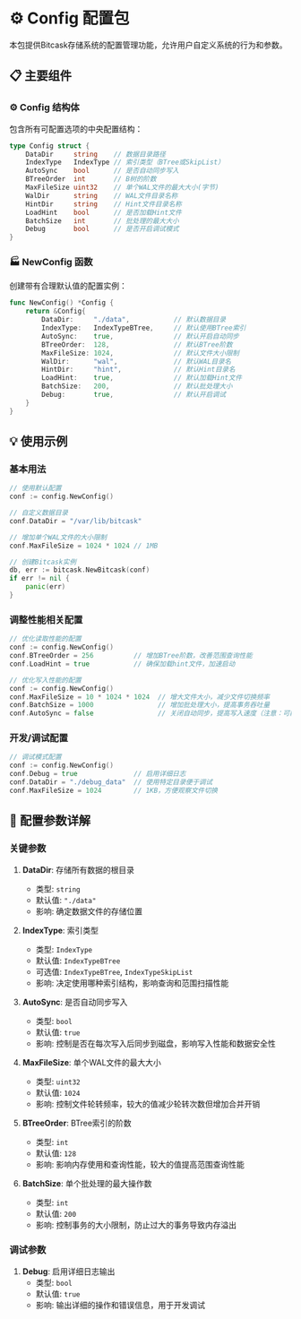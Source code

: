# ⚙️ Config 配置包

本包提供Bitcask存储系统的配置管理功能，允许用户自定义系统的行为和参数。

## 📋 主要组件

### ⚙️ Config 结构体

包含所有可配置选项的中央配置结构：

```go
type Config struct {
    DataDir     string    // 数据目录路径
    IndexType   IndexType // 索引类型（BTree或SkipList）
    AutoSync    bool      // 是否自动同步写入
    BTreeOrder  int       // B树的阶数
    MaxFileSize uint32    // 单个WAL文件的最大大小(字节)
    WalDir      string    // WAL文件目录名称
    HintDir     string    // Hint文件目录名称
    LoadHint    bool      // 是否加载Hint文件
    BatchSize   int       // 批处理的最大大小
    Debug       bool      // 是否开启调试模式
}
```

### 🏭 NewConfig 函数

创建带有合理默认值的配置实例：

```go
func NewConfig() *Config {
    return &Config{
        DataDir:     "./data",           // 默认数据目录
        IndexType:   IndexTypeBTree,     // 默认使用BTree索引
        AutoSync:    true,               // 默认开启自动同步
        BTreeOrder:  128,                // 默认BTree阶数
        MaxFileSize: 1024,               // 默认文件大小限制
        WalDir:      "wal",              // 默认WAL目录名
        HintDir:     "hint",             // 默认Hint目录名
        LoadHint:    true,               // 默认加载Hint文件
        BatchSize:   200,                // 默认批处理大小
        Debug:       true,               // 默认开启调试
    }
}
```

## 💡 使用示例

### 基本用法

```go
// 使用默认配置
conf := config.NewConfig()

// 自定义数据目录
conf.DataDir = "/var/lib/bitcask"

// 增加单个WAL文件的大小限制
conf.MaxFileSize = 1024 * 1024 // 1MB

// 创建Bitcask实例
db, err := bitcask.NewBitcask(conf)
if err != nil {
    panic(err)
}
```

### 调整性能相关配置

```go
// 优化读取性能的配置
conf := config.NewConfig()
conf.BTreeOrder = 256          // 增加BTree阶数，改善范围查询性能
conf.LoadHint = true           // 确保加载hint文件，加速启动

// 优化写入性能的配置
conf := config.NewConfig()
conf.MaxFileSize = 10 * 1024 * 1024  // 增大文件大小，减少文件切换频率
conf.BatchSize = 1000                // 增加批处理大小，提高事务吞吐量
conf.AutoSync = false                // 关闭自动同步，提高写入速度（注意：可能导致数据丢失风险）
```

### 开发/调试配置

```go
// 调试模式配置
conf := config.NewConfig()
conf.Debug = true              // 启用详细日志
conf.DataDir = "./debug_data"  // 使用特定目录便于调试
conf.MaxFileSize = 1024        // 1KB，方便观察文件切换
```

## 🔧 配置参数详解

### 关键参数

1. **DataDir**: 存储所有数据的根目录
   - 类型: `string`
   - 默认值: `"./data"`
   - 影响: 确定数据文件的存储位置

2. **IndexType**: 索引类型
   - 类型: `IndexType`
   - 默认值: `IndexTypeBTree`
   - 可选值: `IndexTypeBTree`, `IndexTypeSkipList`
   - 影响: 决定使用哪种索引结构，影响查询和范围扫描性能

3. **AutoSync**: 是否自动同步写入
   - 类型: `bool`
   - 默认值: `true`
   - 影响: 控制是否在每次写入后同步到磁盘，影响写入性能和数据安全性

4. **MaxFileSize**: 单个WAL文件的最大大小
   - 类型: `uint32`
   - 默认值: `1024`
   - 影响: 控制文件轮转频率，较大的值减少轮转次数但增加合并开销

5. **BTreeOrder**: BTree索引的阶数
   - 类型: `int`
   - 默认值: `128`
   - 影响: 影响内存使用和查询性能，较大的值提高范围查询性能

6. **BatchSize**: 单个批处理的最大操作数
   - 类型: `int`
   - 默认值: `200`
   - 影响: 控制事务的大小限制，防止过大的事务导致内存溢出

### 调试参数

1. **Debug**: 启用详细日志输出
   - 类型: `bool`
   - 默认值: `true`
   - 影响: 输出详细的操作和错误信息，用于开发调试 